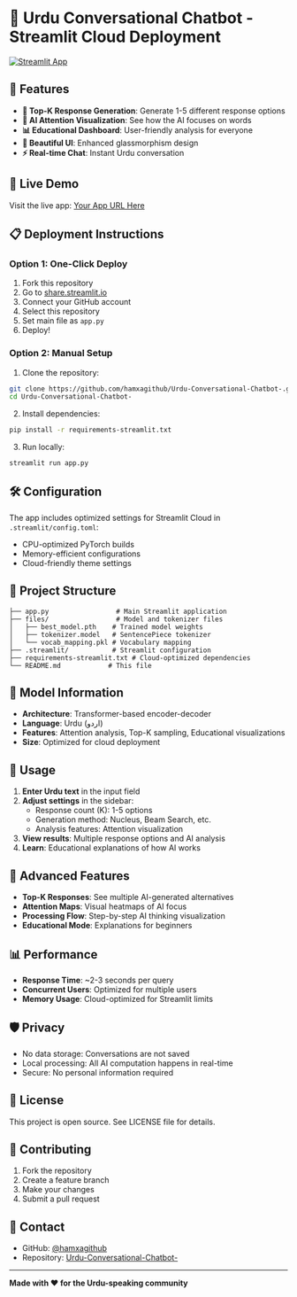 # 🤖 Urdu Conversational Chatbot - Streamlit Cloud Deployment

[![Streamlit App](https://static.streamlit.io/badges/streamlit_badge_black_white.svg)](https://your-app-name.streamlit.app)

## 🌟 Features

- **🎯 Top-K Response Generation**: Generate 1-5 different response options
- **🧠 AI Attention Visualization**: See how the AI focuses on words
- **📊 Educational Dashboard**: User-friendly analysis for everyone
- **🎨 Beautiful UI**: Enhanced glassmorphism design
- **⚡ Real-time Chat**: Instant Urdu conversation

## 🚀 Live Demo

Visit the live app: [Your App URL Here](https://your-app-name.streamlit.app)

## 📋 Deployment Instructions

### Option 1: One-Click Deploy
1. Fork this repository
2. Go to [share.streamlit.io](https://share.streamlit.io)
3. Connect your GitHub account
4. Select this repository
5. Set main file as `app.py`
6. Deploy!

### Option 2: Manual Setup
1. Clone the repository:
```bash
git clone https://github.com/hamxagithub/Urdu-Conversational-Chatbot-.git
cd Urdu-Conversational-Chatbot-
```

2. Install dependencies:
```bash
pip install -r requirements-streamlit.txt
```

3. Run locally:
```bash
streamlit run app.py
```

## 🛠️ Configuration

The app includes optimized settings for Streamlit Cloud in `.streamlit/config.toml`:
- CPU-optimized PyTorch builds
- Memory-efficient configurations  
- Cloud-friendly theme settings

## 📁 Project Structure

```
├── app.py                 # Main Streamlit application
├── files/                 # Model and tokenizer files
│   ├── best_model.pth    # Trained model weights
│   ├── tokenizer.model   # SentencePiece tokenizer
│   └── vocab_mapping.pkl # Vocabulary mapping
├── .streamlit/           # Streamlit configuration
├── requirements-streamlit.txt # Cloud-optimized dependencies
└── README.md            # This file
```

## 🤖 Model Information

- **Architecture**: Transformer-based encoder-decoder
- **Language**: Urdu (اردو)
- **Features**: Attention analysis, Top-K sampling, Educational visualizations
- **Size**: Optimized for cloud deployment

## 🎯 Usage

1. **Enter Urdu text** in the input field
2. **Adjust settings** in the sidebar:
   - Response count (K): 1-5 options
   - Generation method: Nucleus, Beam Search, etc.
   - Analysis features: Attention visualization
3. **View results**: Multiple response options and AI analysis
4. **Learn**: Educational explanations of how AI works

## 🔧 Advanced Features

- **Top-K Responses**: See multiple AI-generated alternatives
- **Attention Maps**: Visual heatmaps of AI focus
- **Processing Flow**: Step-by-step AI thinking visualization  
- **Educational Mode**: Explanations for beginners

## 📊 Performance

- **Response Time**: ~2-3 seconds per query
- **Concurrent Users**: Optimized for multiple users
- **Memory Usage**: Cloud-optimized for Streamlit limits

## 🛡️ Privacy

- No data storage: Conversations are not saved
- Local processing: All AI computation happens in real-time
- Secure: No personal information required

## 📝 License

This project is open source. See LICENSE file for details.

## 🤝 Contributing

1. Fork the repository
2. Create a feature branch
3. Make your changes  
4. Submit a pull request

## 📧 Contact

- GitHub: [@hamxagithub](https://github.com/hamxagithub)
- Repository: [Urdu-Conversational-Chatbot-](https://github.com/hamxagithub/Urdu-Conversational-Chatbot-)

---

**Made with ❤️ for the Urdu-speaking community**